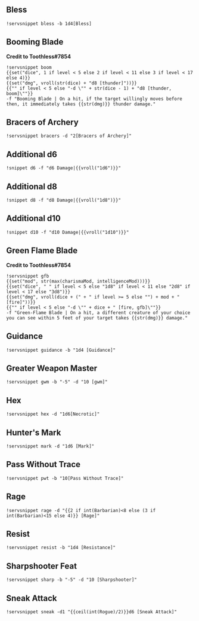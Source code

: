 ## Bless
```GN
!servsnippet bless -b 1d4[Bless]
```

## Booming Blade
**Credit to Toothless#7854**
```GN
!servsnippet boom
{{set("dice", 1 if level < 5 else 2 if level < 11 else 3 if level < 17 else 4)}}
{{set("dmg", vroll(str(dice) + "d8 [thunder]"))}}
{{"" if level < 5 else "-d \"" + str(dice - 1) + "d8 [thunder, boom]\""}}
-f "Booming Blade | On a hit, if the target willingly moves before then, it immediately takes {{str(dmg)}} thunder damage."
```

## Bracers of Archery
```GN
!servsnippet bracers -d "2[Bracers of Archery]"
```

## Additional d6
```GN
!snippet d6 -f "d6 Damage|{{vroll("1d6")}}"
```

## Additional d8
```GN
!snippet d8 -f "d8 Damage|{{vroll("1d8")}}"
```

## Additional d10
```GN
!snippet d10 -f "d10 Damage|{{vroll("1d10")}}"
```

## Green Flame Blade
**Credit to Toothless#7854**
```GN
!servsnippet gfb
{{set("mod", str(max(charismaMod, intelligenceMod)))}}
{{set("dice", " " if level < 5 else "1d8" if level < 11 else "2d8" if level < 17 else "3d8")}}
{{set("dmg", vroll(dice + (" + " if level >= 5 else "") + mod + " [fire]"))}}
{{"" if level < 5 else "-d \"" + dice + " [fire, gfb]\""}}
-f "Green-Flame Blade | On a hit, a different creature of your choice you can see within 5 feet of your target takes {{str(dmg)}} damage."
```

## Guidance
```GN
!servsnippet guidance -b "1d4 [Guidance]"
```

## Greater Weapon Master
```GN
!servsnippet gwm -b "-5" -d "10 [gwm]"
```

## Hex
```GN
!servsnippet hex -d "1d6[Necrotic]"
```

## Hunter's Mark
```GN
!servsnippet mark -d "1d6 [Mark]"
```

## Pass Without Trace
```GN
!servsnippet pwt -b "10[Pass Without Trace]"
```

## Rage
```GN
!servsnippet rage -d "{{2 if int(Barbarian)<8 else (3 if int(Barbarian)<15 else 4)}} [Rage]"
```

## Resist
```GN
!servsnippet resist -b "1d4 [Resistance]"
```

## Sharpshooter Feat
```GN
!servsnippet sharp -b "-5" -d "10 [Sharpshooter]"
```

## Sneak Attack
```GN
!servsnippet sneak -d1 "{{ceil(int(Rogue)/2)}}d6 [Sneak Attack]"
```
